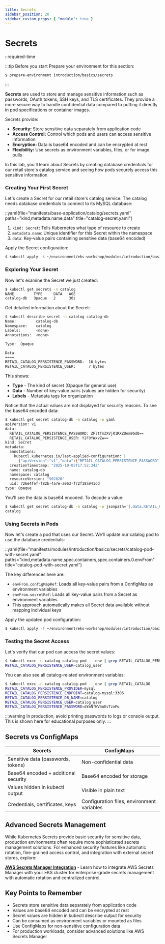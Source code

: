 ```yaml
---
title: Secrets
sidebar_position: 20
sidebar_custom_props: { "module": true }
---
```


# Secrets

::required-time

:::tip Before you start
Prepare your environment for this section:

```bash timeout=300 wait=10
$ prepare-environment introduction/basics/secrets
```

:::

**Secrets** are used to store and manage sensitive information such as passwords, OAuth tokens, SSH keys, and TLS certificates. They provide a more secure way to handle confidential data compared to putting it directly in pod specifications or container images.

Secrets provide:
- **Security:** Store sensitive data separately from application code
- **Access Control:** Control which pods and users can access sensitive information
- **Encryption:** Data is base64 encoded and can be encrypted at rest
- **Flexibility:** Use secrets as environment variables, files, or for image pulls

In this lab, you'll learn about Secrets by creating database credentials for our retail store's catalog service and seeing how pods securely access this sensitive information.

### Creating Your First Secret

Let's create a Secret for our retail store's catalog service. The catalog needs database credentials to connect to its MySQL database:

::yaml{file="manifests/base-application/catalog/secrets.yaml" paths="kind,metadata.name,data" title="catalog-secret.yaml"}

1. `kind: Secret`: Tells Kubernetes what type of resource to create
2. `metadata.name`: Unique identifier for this Secret within the namespace
5. `data`: Key-value pairs containing sensitive data (base64 encoded)

Apply the Secret configuration:
```bash
$ kubectl apply -k ~/environment/eks-workshop/modules/introduction/basics/secrets
```

### Exploring Your Secret

Now let's examine the Secret we just created:

```bash
$ kubectl get secrets -n catalog
NAME         TYPE     DATA   AGE
catalog-db   Opaque   2      30s
```

Get detailed information about the Secret:
```bash
$ kubectl describe secret -n catalog catalog-db
Name:         catalog-db
Namespace:    catalog
Labels:       <none>
Annotations:  <none>

Type:  Opaque

Data
====
RETAIL_CATALOG_PERSISTENCE_PASSWORD:  16 bytes
RETAIL_CATALOG_PERSISTENCE_USER:      7 bytes
```

This shows:
- **Type** - The kind of secret (Opaque for general use)
- **Data** - Number of key-value pairs (values are hidden for security)
- **Labels** - Metadata tags for organization

Notice that the actual values are not displayed for security reasons. To see the base64 encoded data:
```bash
$ kubectl get secret catalog-db -n catalog -o yaml
apiVersion: v1
data:
  RETAIL_CATALOG_PERSISTENCE_PASSWORD: ZFltTmZXVjR1RXZUem9GdQ==
  RETAIL_CATALOG_PERSISTENCE_USER: Y2F0YWxvZw==
kind: Secret
metadata:
  annotations:
    kubectl.kubernetes.io/last-applied-configuration: |
      {"apiVersion":"v1","data":{"RETAIL_CATALOG_PERSISTENCE_PASSWORD":"ZFltTmZXVjR1RXZUem9GdQ==","RETAIL_CATALOG_PERSISTENCE_USER":"Y2F0YWxvZw=="},"kind":"Secret","metadata":{"annotations":{},"name":"catalog-db","namespace":"catalog"}}
  creationTimestamp: "2025-10-05T17:52:34Z"
  name: catalog-db
  namespace: catalog
  resourceVersion: "902820"
  uid: 726e4fef-f82b-4a7e-a063-f72f18a941cd
type: Opaque
```

You'll see the data is base64 encoded. To decode a value:
```bash
$ kubectl get secret catalog-db -n catalog -o jsonpath='{.data.RETAIL_CATALOG_PERSISTENCE_USER}' | base64 --decode
catalog
```

### Using Secrets in Pods

Now let's create a pod that uses our Secret. We'll update our catalog pod to use the database credentials:

::yaml{file="manifests/modules/introduction/basics/secrets/catalog-pod-with-secret.yaml" paths="kind,metadata.name,spec.containers,spec.containers.0.envFrom" title="catalog-pod-with-secret.yaml"}

The key differences here are:
- `envFrom.configMapRef`: Loads all key-value pairs from a ConfigMap as environment variables
- `envFrom.secretRef`: Loads all key-value pairs from a Secret as environment variables
- This approach automatically makes all Secret data available without mapping individual keys

Apply the updated pod configuration:
```bash
$ kubectl apply -f ~/environment/eks-workshop/modules/introduction/basics/secrets/catalog-pod-with-secret.yaml
```

### Testing the Secret Access

Let's verify that our pod can access the secret values:

```bash hook=ready
$ kubectl exec -n catalog catalog-pod -- env | grep RETAIL_CATALOG_PERSISTENCE_USER
RETAIL_CATALOG_PERSISTENCE_USER=catalog_user
```

You can also see all catalog-related environment variables:
```bash
$ kubectl exec -n catalog catalog-pod -- env | grep RETAIL_CATALOG
RETAIL_CATALOG_PERSISTENCE_PROVIDER=mysql
RETAIL_CATALOG_PERSISTENCE_ENDPOINT=catalog-mysql:3306
RETAIL_CATALOG_PERSISTENCE_DB_NAME=catalog
RETAIL_CATALOG_PERSISTENCE_USER=catalog_user
RETAIL_CATALOG_PERSISTENCE_PASSWORD=dYmNfWV4uEvTzoFu
```

:::warning
In production, avoid printing passwords to logs or console output. This is shown here for educational purposes only.
:::

## Secrets vs ConfigMaps

| Secrets | ConfigMaps |
|---------|------------|
| Sensitive data (passwords, tokens) | Non-confidential data |
| Base64 encoded + additional security | Base64 encoded for storage |
| Values hidden in kubectl output | Visible in plain text |
| Credentials, certificates, keys | Configuration files, environment variables |

## Advanced Secrets Management

While Kubernetes Secrets provide basic security for sensitive data, production environments often require more sophisticated secrets management solutions. For enhanced security features like automatic rotation, fine-grained access control, and integration with external secret stores, explore:

**[AWS Secrets Manager Integration](../../../../security/secrets-management/secrets-manager/)** - Learn how to integrate AWS Secrets Manager with your EKS cluster for enterprise-grade secrets management with automatic rotation and centralized control.

## Key Points to Remember

* Secrets store sensitive data separately from application code
* Values are base64 encoded and can be encrypted at rest
* Secret values are hidden in kubectl describe output for security
* Can be consumed as environment variables or mounted as files
* Use ConfigMaps for non-sensitive configuration data
* For production workloads, consider advanced solutions like AWS Secrets Manager

